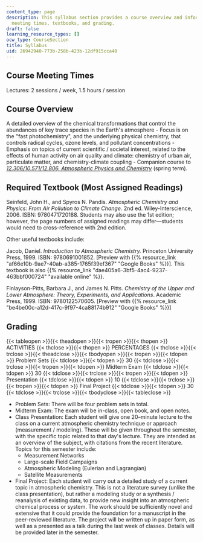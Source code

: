 ```yaml
---
content_type: page
description: This syllabus section provides a course overview and information on course
  meeting times, textbooks, and grading.
draft: false
learning_resource_types: []
ocw_type: CourseSection
title: Syllabus
uid: 26942940-773b-258b-423b-12df915cca40
---
```

## Course Meeting Times

Lectures: 2 sessions / week, 1.5 hours / session

## Course Overview

A detailed overview of the chemical transformations that control the abundances of key trace species in the Earth's atmosphere - Focus is on the "fast photochemistry", and the underlying physical chemistry, that controls radical cycles, ozone levels, and pollutant concentrations - Emphasis on topics of current scientific / societal interest, related to the effects of human activity on air quality and climate: chemistry of urban air, particulate matter, and chemistry-climate coupling - Companion course to [*12.306/10.571/12.806, Atmospheric Physics and Chemistry*](/courses/10-571j-atmospheric-physics-and-chemistry-spring-2006) (spring term).

## Required Textbook (Most Assigned Readings)

Seinfeld, John H., and Spyros N. Pandis. *Atmospheric Chemistry and Physics: From Air Pollution to Climate Change.* 2nd ed. Wiley-Interscience, 2006. ISBN: 9780471720188. Students may also use the 1st edition; however, the page numbers of assigned readings may differ—students would need to cross-reference with 2nd edition.

Other useful textbooks include:

Jacob, Daniel. *Introduction to Atmospheric Chemistry.* Princeton University Press, 1999. ISBN: 9780691001852. \[Preview with {{% resource_link "af66e10b-9ae7-40ab-a385-1765f39ef367" "Google Books" %}}\]. This textbook is also {{% resource_link "dae405a6-3bf5-4ac4-9237-463bbf000724" "available online" %}}.

Finlayson-Pitts, Barbara J., and James N. Pitts. *Chemistry of the Upper and Lower Atmosphere: Theory, Experiments, and Applications*. Academic Press, 1999. ISBN: 9780122570605. \[Preview with {{% resource_link "be4be00c-a12d-417c-9f97-4ca88174b912" "Google Books" %}}\]

## Grading

{{< tableopen >}}{{< theadopen >}}{{< tropen >}}{{< thopen >}}
ACTIVITIES
{{< thclose >}}{{< thopen >}}
PERCENTAGES
{{< thclose >}}{{< trclose >}}{{< theadclose >}}{{< tbodyopen >}}{{< tropen >}}{{< tdopen >}}
Problem Sets
{{< tdclose >}}{{< tdopen >}}
30
{{< tdclose >}}{{< trclose >}}{{< tropen >}}{{< tdopen >}}
Midterm Exam
{{< tdclose >}}{{< tdopen >}}
30
{{< tdclose >}}{{< trclose >}}{{< tropen >}}{{< tdopen >}}
Presentation
{{< tdclose >}}{{< tdopen >}}
10
{{< tdclose >}}{{< trclose >}}{{< tropen >}}{{< tdopen >}}
Final Project
{{< tdclose >}}{{< tdopen >}}
30
{{< tdclose >}}{{< trclose >}}{{< tbodyclose >}}{{< tableclose >}}

- Problem Sets: There will be four problem sets in total.
- Midterm Exam: The exam will be in-class, open book, and open notes.
- Class Presentation: Each student will give one 20–minute lecture to the class on a current atmospheric chemistry technique or approach (measurement / modeling). These will be given throughout the semester, with the specific topic related to that day's lecture. They are intended as an overview of the subject, with citations from the recent literature. Topics for this semester include:
    - Measurement Networks
    - Large-scale Field Campaigns
    - Atmospheric Modeling (Eulerian and Lagrangian)
    - Satellite Measurements
- Final Project: Each student will carry out a detailed study of a current topic in atmospheric chemistry. This is not a literature survey (unlike the class presentation), but rather a modeling study or a synthesis / reanalysis of existing data, to provide new insight into an atmospheric chemical process or system. The work should be sufficiently novel and extensive that it could provide the foundation for a manuscript in the peer-reviewed literature. The project will be written up in paper form, as well as a presented as a talk during the last week of classes. Details will be provided later in the semester.